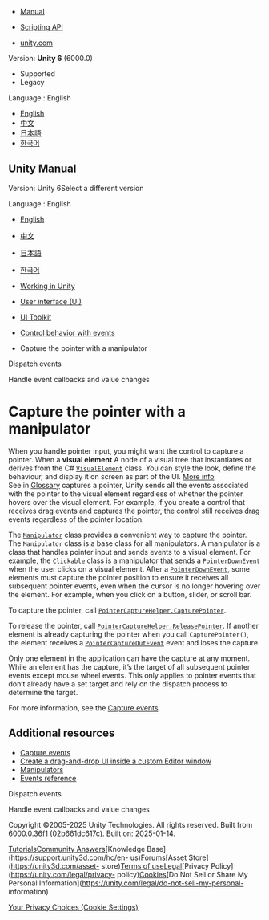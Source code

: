 [](https://docs.unity3d.com)

  * [Manual](../Manual/index.html)
  * [Scripting API](../ScriptReference/index.html)

  * [unity.com](https://unity.com/)

Version: **Unity 6** (6000.0)

  * Supported
  * Legacy

Language : English

  * [English](/Manual/UIE-capture-the-pointer.html)
  * [中文](/cn/current/Manual/UIE-capture-the-pointer.html)
  * [日本語](/ja/current/Manual/UIE-capture-the-pointer.html)
  * [한국어](/kr/current/Manual/UIE-capture-the-pointer.html)

[](https://docs.unity3d.com)

## Unity Manual

Version: Unity 6Select a different version

Language : English

  * [English](/Manual/UIE-capture-the-pointer.html)
  * [中文](/cn/current/Manual/UIE-capture-the-pointer.html)
  * [日本語](/ja/current/Manual/UIE-capture-the-pointer.html)
  * [한국어](/kr/current/Manual/UIE-capture-the-pointer.html)

  * [Working in Unity](working-in-unity.html)
  * [User interface (UI)](UIToolkits.html)
  * [UI Toolkit](UIElements.html)
  * [Control behavior with events](UIE-Events.html)
  * Capture the pointer with a manipulator

[](UIE-Events-Dispatching.html)

Dispatch events

[](UIE-Events-Handling.html)

Handle event callbacks and value changes

# Capture the pointer with a manipulator

When you handle pointer input, you might want the control to capture a
pointer. When a **visual element** A node of a visual tree that instantiates
or derives from the C#
[`VisualElement`](../ScriptReference/UIElements.VisualElement.html) class. You
can style the look, define the behaviour, and display it on screen as part of
the UI. [More info](UIE-VisualTree.html)  
See in [Glossary](Glossary.html#Visualelement) captures a pointer, Unity sends
all the events associated with the pointer to the visual element regardless of
whether the pointer hovers over the visual element. For example, if you create
a control that receives drag events and captures the pointer, the control
still receives drag events regardless of the pointer location.

The [`Manipulator`](../ScriptReference/UIElements.Manipulator.html) class
provides a convenient way to capture the pointer. The `Manipulator` class is a
base class for all manipulators. A manipulator is a class that handles pointer
input and sends events to a visual element. For example, the
[`Clickable`](../ScriptReference/UIElements.Clickable.html) class is a
manipulator that sends a
[`PointerDownEvent`](../ScriptReference/UIElements.PointerDownEvent.html) when
the user clicks on a visual element. After a
[`PointerDownEvent`](../ScriptReference/UIElements.PointerDownEvent.html),
some elements must capture the pointer position to ensure it receives all
subsequent pointer events, even when the cursor is no longer hovering over the
element. For example, when you click on a button, slider, or scroll bar.

To capture the pointer, call
[`PointerCaptureHelper.CapturePointer`](../ScriptReference/UIElements.PointerCaptureHelper.CapturePointer.html).

To release the pointer, call
[`PointerCaptureHelper.ReleasePointer`](../ScriptReference/UIElements.PointerCaptureHelper.ReleasePointer.html).
If another element is already capturing the pointer when you call
`CapturePointer()`, the element receives a
[`PointerCaptureOutEvent`](../ScriptReference/UIElements.PointerCaptureOutEvent.html)
event and loses the capture.

Only one element in the application can have the capture at any moment. While
an element has the capture, it’s the target of all subsequent pointer events
except mouse wheel events. This only applies to pointer events that don’t
already have a set target and rely on the dispatch process to determine the
target.

For more information, see the [Capture events](UIE-Capture-Events.html).

## Additional resources

  * [Capture events](UIE-Capture-Events.html)
  * [Create a drag-and-drop UI inside a custom Editor window](UIE-create-drag-and-drop-ui.html)
  * [Manipulators](UIE-manipulators.html)
  * [Events reference](UIE-Events-Reference.html)

[](UIE-Events-Dispatching.html)

Dispatch events

[](UIE-Events-Handling.html)

Handle event callbacks and value changes

Copyright ©2005-2025 Unity Technologies. All rights reserved. Built from
6000.0.36f1 (02b661dc617c). Built on: 2025-01-14.

[Tutorials](https://learn.unity.com/)[Community
Answers](https://answers.unity3d.com)[Knowledge
Base](https://support.unity3d.com/hc/en-
us)[Forums](https://forum.unity3d.com)[Asset Store](https://unity3d.com/asset-
store)[Terms of
use](https://docs.unity3d.com/Manual/TermsOfUse.html)[Legal](https://unity.com/legal)[Privacy
Policy](https://unity.com/legal/privacy-
policy)[Cookies](https://unity.com/legal/cookie-policy)[Do Not Sell or Share
My Personal Information](https://unity.com/legal/do-not-sell-my-personal-
information)

[Your Privacy Choices (Cookie Settings)](javascript:void\(0\);)

